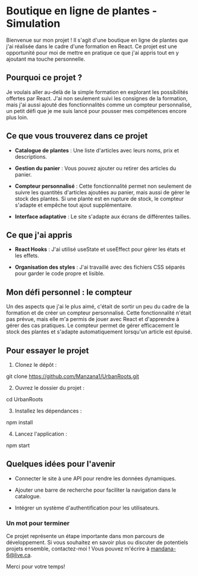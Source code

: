 # Boutique en ligne de plantes - Simulation

Bienvenue sur mon projet ! Il s'agit d'une boutique en ligne de plantes que j'ai réalisée dans le cadre d'une formation en React. Ce projet est une opportunité pour moi de mettre en pratique ce que j'ai appris tout en y ajoutant ma touche personnelle.

## Pourquoi ce projet ?

Je voulais aller au-delà de la simple formation en explorant les possibilités offertes par React. J'ai non seulement suivi les consignes de la formation, mais j'ai aussi ajouté des fonctionnalités comme un compteur personnalisé, un petit défi que je me suis lancé pour pousser mes compétences encore plus loin.

## Ce que vous trouverez dans ce projet

- **Catalogue de plantes** : Une liste d'articles avec leurs noms, prix et descriptions.

- **Gestion du panier** : Vous pouvez ajouter ou retirer des articles du panier.

- **Compteur personnalisé** : Cette fonctionnalité permet non seulement de suivre les quantités d'articles ajoutées au panier, mais aussi de gérer le stock des plantes. Si une plante est en rupture de stock, le compteur s'adapte et empêche tout ajout supplémentaire.

- **Interface adaptative** : Le site s'adapte aux écrans de différentes tailles.

## Ce que j'ai appris

- **React Hooks** : J'ai utilisé useState et useEffect pour gérer les états et les effets.

- **Organisation des styles** : J'ai travaillé avec des fichiers CSS séparés pour garder le code propre et lisible.

## Mon défi personnel : le compteur

Un des aspects que j'ai le plus aimé, c'était de sortir un peu du cadre de la formation et de créer un compteur personnalisé. Cette fonctionnalité n'était pas prévue, mais elle m'a permis de jouer avec React et d'apprendre à gérer des cas pratiques. Le compteur permet de gérer efficacement le stock des plantes et s'adapte automatiquement lorsqu'un article est épuisé.

## Pour essayer le projet

1. Clonez le dépôt :

git clone https://github.com/Manzana1/UrbanRoots.git

2. Ouvrez le dossier du projet :

cd UrbanRoots

3. Installez les dépendances :

npm install

4. Lancez l'application :

npm start

## Quelques idées pour l'avenir

- Connecter le site à une API pour rendre les données dynamiques.

- Ajouter une barre de recherche pour faciliter la navigation dans le catalogue.

- Intégrer un système d'authentification pour les utilisateurs.

### Un mot pour terminer

Ce projet représente un étape importante dans mon parcours de développement. Si vous souhaitez en savoir plus ou discuter de potentiels projets ensemble, contactez-moi ! Vous pouvez m'écrire à mandana-6@live.ca.

Merci pour votre temps!
